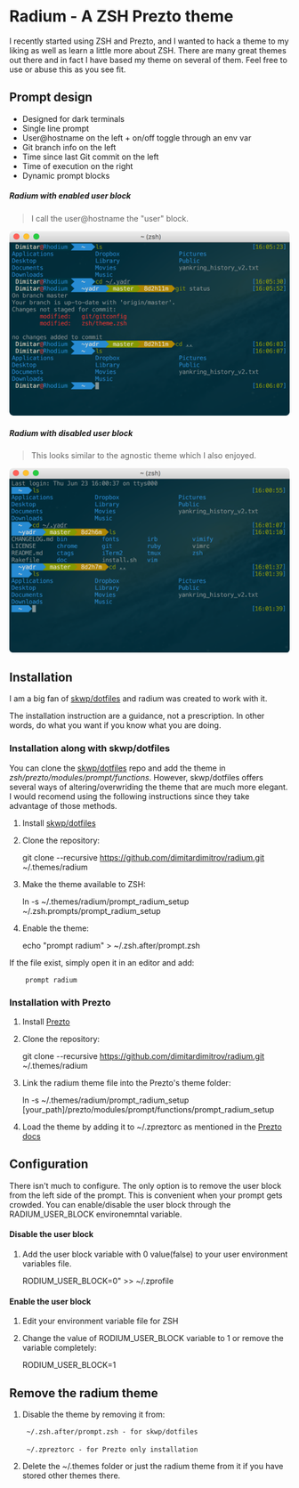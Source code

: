 # Radium - A ZSH Prezto theme

I recently started using ZSH and Prezto, and I wanted to hack a theme to my liking
as well as learn a little more about ZSH. There are many great themes out there
and in fact I have based my theme on several of them. Feel free to use or abuse
this as you see fit.

## Prompt design
- Designed for dark terminals
- Single line prompt
- User@hostname on the left + on/off toggle through an env var
- Git branch info on the left
- Time since last Git commit on the left
- Time of execution on the right
- Dynamic prompt blocks

##### Radium with enabled user block
> I call the user@hostname the "user" block.


![](radium-user-block-on.png)

##### Radium with disabled user block
> This looks similar to the agnostic theme which I also enjoyed.


![](radium-user-block-off.png)

## Installation

I am a big fan of [skwp/dotfiles](https://github.com/skwp/dotfiles) and radium was created to work with it.

The installation instruction are a guidance, not a prescription. In other words, do what you want if you know what you are doing.

### Installation along with skwp/dotfiles
You can clone the [skwp/dotfiles](https://github.com/skwp/dotfiles#installation) repo and add the theme in *zsh/prezto/modules/prompt/functions*. However, skwp/dotfiles offers several ways of altering/overwriding the theme that are much more elegant. I would recomend using the following instructions since they take advantage of those methods.

  1. Install [skwp/dotfiles](https://github.com/skwp/dotfiles#installation)
  2. Clone the repository:

        git clone --recursive https://github.com/dimitardimitrov/radium.git ~/.themes/radium

  3. Make the theme available to ZSH:

        ln -s ~/.themes/radium/prompt_radium_setup ~/.zsh.prompts/prompt_radium_setup

  4. Enable the theme:

        echo "prompt radium" > ~/.zsh.after/prompt.zsh

  If the file exist, simply open it in an editor and add:

        prompt radium

### Installation with Prezto
  1. Install [Prezto](https://github.com/sorin-ionescu/prezto)
  2. Clone the repository:

        git clone --recursive https://github.com/dimitardimitrov/radium.git ~/.themes/radium

  3. Link the radium theme file into the Prezto's theme folder:

        ln -s ~/.themes/radium/prompt_radium_setup [your_path]/prezto/modules/prompt/functions/prompt_radium_setup

  4. Load the theme by adding it to ~/.zpreztorc as mentioned in the [Prezto docs](https://github.com/sorin-ionescu/prezto)

## Configuration
There isn't much to configure. The only option is to remove the user block from the left side of the prompt. This is convenient when your prompt gets crowded. You can enable/disable the user block through the RADIUM_USER_BLOCK environemntal variable. 

#### Disable the user block
  1. Add the user block variable with 0 value(false) to your user environment variables file. 
  
        RODIUM_USER_BLOCK=0" >> ~/.zprofile

#### Enable the user block
  1. Edit your environment variable file for ZSH
  2. Change the value of RODIUM_USER_BLOCK variable to 1 or remove the variable completely:

        RODIUM_USER_BLOCK=1

## Remove the radium theme
1. Disable the theme by removing it from:

        ~/.zsh.after/prompt.zsh - for skwp/dotfiles

        ~/.zpreztorc - for Prezto only installation

2. Delete the ~/.themes folder or just the radium theme from it if you have stored other themes there.
